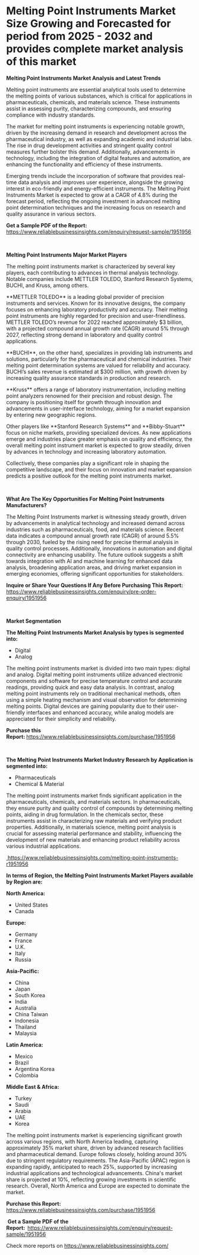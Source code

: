 <p><h1>Melting Point Instruments Market Size Growing and Forecasted for period from 2025 - 2032 and provides complete market analysis of this market</h1></p><p><strong>Melting Point Instruments Market Analysis and Latest Trends</strong></p>
<p><p>Melting point instruments are essential analytical tools used to determine the melting points of various substances, which is critical for applications in pharmaceuticals, chemicals, and materials science. These instruments assist in assessing purity, characterizing compounds, and ensuring compliance with industry standards.</p><p>The market for melting point instruments is experiencing notable growth, driven by the increasing demand in research and development across the pharmaceutical industry, as well as expanding academic and industrial labs. The rise in drug development activities and stringent quality control measures further bolster this demand. Additionally, advancements in technology, including the integration of digital features and automation, are enhancing the functionality and efficiency of these instruments.</p><p>Emerging trends include the incorporation of software that provides real-time data analysis and improves user experience, alongside the growing interest in eco-friendly and energy-efficient instruments. The Melting Point Instruments Market is expected to grow at a CAGR of 4.8% during the forecast period, reflecting the ongoing investment in advanced melting point determination techniques and the increasing focus on research and quality assurance in various sectors.</p></p>
<p><strong>Get a Sample PDF of the Report:&nbsp;</strong> <a href="https://www.reliablebusinessinsights.com/enquiry/request-sample/1951956?utm_campaign=2239&utm_medium=2&utm_source=Github&utm_content=ia&utm_term=05032025&utm_id=melting-point-instruments">https://www.reliablebusinessinsights.com/enquiry/request-sample/1951956</a></p>
<p>&nbsp;</p>
<p><strong>Melting Point Instruments Major Market Players</strong></p>
<p><p>The melting point instruments market is characterized by several key players, each contributing to advances in thermal analysis technology. Notable companies include METTLER TOLEDO, Stanford Research Systems, BUCHI, and Kruss, among others. </p><p>**METTLER TOLEDO** is a leading global provider of precision instruments and services. Known for its innovative designs, the company focuses on enhancing laboratory productivity and accuracy. Their melting point instruments are highly regarded for precision and user-friendliness. METTLER TOLEDO’s revenue for 2022 reached approximately $3 billion, with a projected compound annual growth rate (CAGR) around 5% through 2027, reflecting strong demand in laboratory and quality control applications.</p><p>**BUCHI**, on the other hand, specializes in providing lab instruments and solutions, particularly for the pharmaceutical and chemical industries. Their melting point determination systems are valued for reliability and accuracy. BUCHI’s sales revenue is estimated at $300 million, with growth driven by increasing quality assurance standards in production and research.</p><p>**Kruss** offers a range of laboratory instrumentation, including melting point analyzers renowned for their precision and robust design. The company is positioning itself for growth through innovation and advancements in user-interface technology, aiming for a market expansion by entering new geographic regions.</p><p>Other players like **Stanford Research Systems** and **Bibby-Stuart** focus on niche markets, providing specialized devices. As new applications emerge and industries place greater emphasis on quality and efficiency, the overall melting point instrument market is expected to grow steadily, driven by advances in technology and increasing laboratory automation.</p><p>Collectively, these companies play a significant role in shaping the competitive landscape, and their focus on innovation and market expansion predicts a positive outlook for the melting point instruments market.</p></p>
<p>&nbsp;</p>
<p><strong>What Are The Key Opportunities For Melting Point Instruments Manufacturers?</strong></p>
<p><p>The Melting Point Instruments market is witnessing steady growth, driven by advancements in analytical technology and increased demand across industries such as pharmaceuticals, food, and materials science. Recent data indicates a compound annual growth rate (CAGR) of around 5.5% through 2030, fueled by the rising need for precise thermal analysis in quality control processes. Additionally, innovations in automation and digital connectivity are enhancing usability. The future outlook suggests a shift towards integration with AI and machine learning for enhanced data analysis, broadening application areas, and driving market expansion in emerging economies, offering significant opportunities for stakeholders.</p></p>
<p><strong>Inquire or Share Your Questions If Any Before Purchasing This Report:</strong> <a href="https://www.reliablebusinessinsights.com/enquiry/pre-order-enquiry/1951956?utm_campaign=2239&utm_medium=2&utm_source=Github&utm_content=ia&utm_term=05032025&utm_id=melting-point-instruments">https://www.reliablebusinessinsights.com/enquiry/pre-order-enquiry/1951956</a></p>
<p>&nbsp;</p>
<p><strong>Market Segmentation</strong></p>
<p><strong>The Melting Point Instruments Market Analysis by types is segmented into:</strong></p>
<p><ul><li>Digital</li><li>Analog</li></ul></p>
<p><p>The melting point instruments market is divided into two main types: digital and analog. Digital melting point instruments utilize advanced electronic components and software for precise temperature control and accurate readings, providing quick and easy data analysis. In contrast, analog melting point instruments rely on traditional mechanical methods, often using a simple heating mechanism and visual observation for determining melting points. Digital devices are gaining popularity due to their user-friendly interfaces and enhanced accuracy, while analog models are appreciated for their simplicity and reliability.</p></p>
<p><strong>Purchase this Report:&nbsp;</strong><a href="https://www.reliablebusinessinsights.com/purchase/1951956?utm_campaign=2239&utm_medium=2&utm_source=Github&utm_content=ia&utm_term=05032025&utm_id=melting-point-instruments">https://www.reliablebusinessinsights.com/purchase/1951956</a></p>
<p>&nbsp;</p>
<p><strong>The Melting Point Instruments Market Industry Research by Application is segmented into:</strong></p>
<p><ul><li>Pharmaceuticals</li><li>Chemical & Material</li></ul></p>
<p><p>The melting point instruments market finds significant application in the pharmaceuticals, chemicals, and materials sectors. In pharmaceuticals, they ensure purity and quality control of compounds by determining melting points, aiding in drug formulation. In the chemicals sector, these instruments assist in characterizing raw materials and verifying product properties. Additionally, in materials science, melting point analysis is crucial for assessing material performance and stability, influencing the development of new materials and enhancing product reliability across various industrial applications.</p></p>
<p><a href="https://www.reliablebusinessinsights.com/melting-point-instruments-r1951956?utm_campaign=2239&utm_medium=2&utm_source=Github&utm_content=ia&utm_term=05032025&utm_id=melting-point-instruments">&nbsp;https://www.reliablebusinessinsights.com/melting-point-instruments-r1951956</a></p>
<p><strong>In terms of Region, the Melting Point Instruments Market Players available by Region are:</strong></p>
<p>
    <p> <strong> North America: </strong>
        <ul>
            <li>United States</li>
            <li>Canada</li>
        </ul>
        </p> 
    <p> <strong> Europe: </strong>
        <ul>
            <li>Germany</li>
            <li>France</li>
            <li>U.K.</li>
            <li>Italy</li>
            <li>Russia</li>
        </ul>
        </p> 
    <p> <strong> Asia-Pacific: </strong>
        <ul>
            <li>China</li>
            <li>Japan</li>
            <li>South Korea</li>
            <li>India</li>
            <li>Australia</li>
            <li>China Taiwan</li>
            <li>Indonesia</li>
            <li>Thailand</li>
            <li>Malaysia</li>
        </ul>
        </p> 
    <p> <strong> Latin America: </strong>
        <ul>
            <li>Mexico</li>
            <li>Brazil</li>
            <li>Argentina Korea</li>
            <li>Colombia</li>
        </ul>
        </p> 
    <p> <strong> Middle East & Africa: </strong>
        <ul>
            <li>Turkey</li>
            <li>Saudi</li>
            <li>Arabia</li>
            <li>UAE</li>
            <li>Korea</li>
        </ul>
    </p>
    </p>
<p><p>The melting point instruments market is experiencing significant growth across various regions, with North America leading, capturing approximately 35% market share, driven by advanced research facilities and pharmaceutical demand. Europe follows closely, holding around 30% due to stringent regulatory requirements. The Asia-Pacific (APAC) region is expanding rapidly, anticipated to reach 25%, supported by increasing industrial applications and technological advancements. China's market share is projected at 10%, reflecting growing investments in scientific research. Overall, North America and Europe are expected to dominate the market.</p></p>
<p><strong>Purchase this Report: </strong><a href="https://www.reliablebusinessinsights.com/purchase/1951956?utm_campaign=2239&utm_medium=2&utm_source=Github&utm_content=ia&utm_term=05032025&utm_id=melting-point-instruments">https://www.reliablebusinessinsights.com/purchase/1951956</a></p>
<p>&nbsp;<strong>Get a Sample PDF of the Report:&nbsp;&nbsp;</strong><a href="https://www.reliablebusinessinsights.com/enquiry/request-sample/1951956?utm_campaign=2239&utm_medium=2&utm_source=Github&utm_content=ia&utm_term=05032025&utm_id=melting-point-instruments">https://www.reliablebusinessinsights.com/enquiry/request-sample/1951956</a></p>
<p><strong></strong></p>
<p>Check more reports on <a href="https://www.reliablebusinessinsights.com/?utm_campaign=2239&utm_medium=2&utm_source=Github&utm_content=ia&utm_term=05032025&utm_id=melting-point-instruments">https://www.reliablebusinessinsights.com/</a></p>